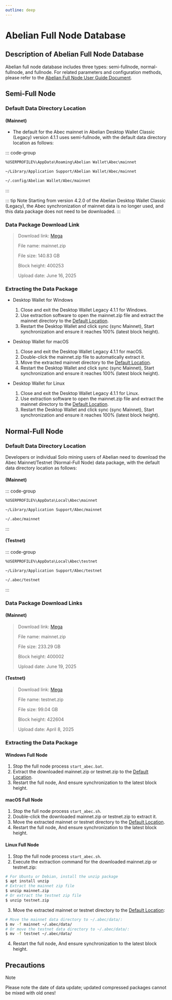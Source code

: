 ```yaml
---
outline: deep
---
```


# Abelian Full Node Database

## Description of Abelian Full Node Database

Abelian full node database includes three types: semi-fullnode, normal-fullnode, and fullnode. For related parameters and configuration methods, please refer to the [Abelian Full Node User Guide Document](/guide/cli-full-node#_2-configuration-abec).

## Semi-Full Node

### Default Data Directory Location

#### (Mainnet)

- The default for the Abec mainnet in Abelian Desktop Wallet Classic (Legacy) version 4.1.1 uses semi-fullnode, with the default data directory location as follows:

::: code-group

```txt [Windows]
%USERPROFILE%\AppData\Roaming\Abelian Wallet\Abec\mainnet
```

```txt [MacOS]
~/Library/Application Support/Abelian Wallet/Abec/mainnet
```

```txt [Linux]
~/.config/Abelian Wallet/Abec/mainnet
```
:::

::: tip Note
Starting from version 4.2.0 of the Abelian Desktop Wallet Classic (Legacy), the Abec synchronization of mainnet data is no longer used, and this data package does not need to be downloaded.
:::

### Data Package Download Link

> Download link: [Mega](https://mega.nz/file/tzVAHbyR#UsDY4lKMhEn0W0O_XUimOngMzksuvnj1yGrCWDfI0mE)
> 
> File name: mainnet.zip
> 
> File size: 140.83 GB
> 
> Block height: 400253
> 
> Upload date: June 16, 2025

### Extracting the Data Package

- Desktop Wallet for Windows
  1. Close and exit the Desktop Wallet Legacy 4.1.1 for Windows.
  2. Use extraction software to open the mainnet.zip file and extract the mainnet directory to the [Default Location](#default-data-directory-location).
  3. Restart the Desktop Wallet and click sync (sync Mainnet), Start synchronization and ensure it reaches 100% (latest block height).

- Desktop Wallet for macOS
  1. Close and exit the Desktop Wallet Legacy 4.1.1 for macOS.
  2. Double-click the mainnet.zip file to automatically extract it.
  3. Move the extracted mainnet directory to the [Default Location](#default-data-directory-location).
  4. Restart the Desktop Wallet and click sync (sync Mainnet), Start synchronization and ensure it reaches 100% (latest block height).

- Desktop Wallet for Linux
  1. Close and exit the Desktop Wallet Legacy 4.1.1 for Linux.
  2. Use extraction software to open the mainnet.zip file and extract the mainnet directory to the [Default Location](#default-data-directory-location).
  3. Restart the Desktop Wallet and click sync (sync Mainnet), Start synchronization and ensure it reaches 100% (latest block height).

## Normal-Full Node

### Default Data Directory Location

Developers or individual Solo mining users of Abelian need to download the Abec Mainnet/Testnet (Normal-Full Node) data package, with the default data directory location as follows:

#### (Mainnet)
::: code-group

```txt [Windows]
%USERPROFILE%\AppData\Local\Abec\mainnet
```

```txt [MacOS]
~/Library/Application Support/Abec/mainnet
```

```txt [Linux]
~/.abec/mainnet
```
:::

#### (Testnet)

::: code-group

```txt [Windows]
%USERPROFILE%\AppData\Local\Abec\testnet
```

```txt [MacOS]
~/Library/Application Support/Abec/testnet
```

```txt [Linux]
~/.abec/testnet
```
:::

### Data Package Download Links

#### (Mainnet)

> Download link: [Mega](https://mega.nz/file/YvkwgK4B#Lo3Q9WnD5WOP6CLUZjtRfzlYTCw0ikjHiuVchx5fxl4)
> 
> File name: mainnet.zip
> 
> File size: 233.29 GB
> 
> Block height: 400002
> 
> Upload date: June 19, 2025

#### (Testnet)

> Download link: [Mega](https://mega.nz/file/Yvs0VDAL#UfIcwgB37sEMT31rjVZCZVZSj_5eKAYmaKalnd2sMrI)
> 
> File name: testnet.zip
> 
> File size: 99.04 GB
>
> Block height: 422604
>
> Upload date: April 8, 2025

### Extracting the Data Package

#### Windows Full Node

1. Stop the full node process `start_abec.bat`.
2. Extract the downloaded mainnet.zip or testnet.zip to the  [Default Location](#default-data-directory-location-1).
3. Restart the full node, And ensure synchronization to the latest block height.

#### macOS Full Node

1. Stop the full node process `start_abec.sh`.
2. Double-click the downloaded mainnet.zip or testnet.zip to extract it.
3. Move the extracted mainnet or testnet directory to the  [Default Location](#default-data-directory-location-1).
4. Restart the full node, And ensure synchronization to the latest block height.

#### Linux Full Node

1. Stop the full node process `start_abec.sh`.
2. Execute the extraction command for the downloaded mainnet.zip or testnet.zip:

```bash
# For Ubuntu or Debian, install the unzip package
$ apt install unzip
# Extract the mainnet zip file
$ unzip mainnet.zip
# Or extract the testnet zip file
$ unzip testnet.zip
```

3. Move the extracted mainnet or testnet directory to the  [Default Location](#default-data-directory-location-1):
```bash
# Move the mainnet data directory to ~/.abec/data/:
$ mv -f mainnet ~/.abec/data/
# Or move the testnet data directory to ~/.abec/data/:
$ mv -f testnet ~/.abec/data/
```

4. Restart the full node, And ensure synchronization to the latest block height.

## Precautions

> [!NOTE]
> Please note the date of data update; updated compressed packages cannot be mixed with old ones!